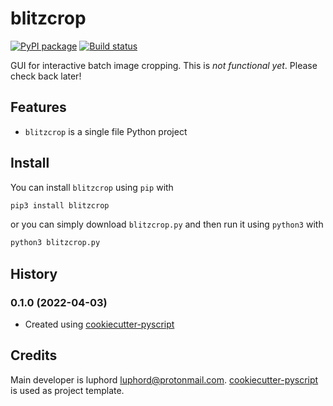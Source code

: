 # blitzcrop

[![PyPI package](https://img.shields.io/pypi/v/blitzcrop)](https://pypi.python.org/pypi/blitzcrop)
[![Build status](https://github.com/luphord/blitzcrop/actions/workflows/lint-test.yml/badge.svg)](https://github.com/luphord/blitzcrop/actions)

GUI for interactive batch image cropping. This is *not functional yet*. Please check back later!

## Features
* `blitzcrop` is a single file Python project

## Install

You can install `blitzcrop` using `pip` with

```bash
pip3 install blitzcrop
```

or you can simply download `blitzcrop.py` and then run it using `python3` with

```bash
python3 blitzcrop.py
```

## History

### 0.1.0 (2022-04-03)
* Created using [cookiecutter-pyscript](https://github.com/luphord/cookiecutter-pyscript)

## Credits

Main developer is luphord <luphord@protonmail.com>. [cookiecutter-pyscript](https://github.com/luphord/cookiecutter-pyscript) is used as project template.
